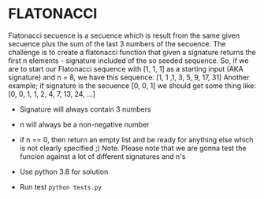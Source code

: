 FLATONACCI
==========


Flatonacci secuence is a secuence which is result from the same given secuence
plus the sum of the last 3 numbers of the secuence.
The challenge is to create a flatonacci function that given a signature returns the first
n elements - signature included of the so seeded sequence. So, if we are to
start our Flatonacci sequence with [1, 1, 1] as a starting input (AKA signature) and n = 8,
we have this sequence:
[1, 1 ,1, 3, 5, 9, 17, 31]
Another example; if signature is the secuence [0, 0, 1] we should get some thing
like:
[0, 0, 1, 1, 2, 4, 7, 13, 24, ...]
- Signature will always contain 3 numbers
- n will always be a non-negative number
- if n == 0, then return an empty list and be ready for anything else which is not
clearly specified ;)
Note. Please note that we are gonna test the funcion against a lot of different signatures and n's

- Use python 3.8 for solution
- Run test ```python tests.py```

